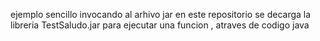 ejemplo sencillo invocando al arhivo jar en este repositorio se decarga la libreria TestSaludo.jar para ejecutar una funcion , atraves de codigo java
